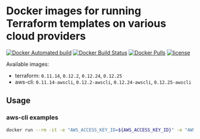 # Docker images for running Terraform templates on various cloud providers

[![Docker Automated build](https://img.shields.io/docker/cloud/automated/tinslice/terraform.svg?style=flat)](https://hub.docker.com/r/tinslice/terraform/builds)
[![Docker Build Status](https://img.shields.io/docker/cloud/build/tinslice/terraform.svg?style=flat)](https://hub.docker.com/r/tinslice/terraform/builds)
[![Docker Pulls](https://img.shields.io/docker/pulls/tinslice/terraform.svg?style=flat)](https://hub.docker.com/r/tinslice/terraform/)
[![license](https://img.shields.io/github/license/tinslice/docker-terraform.svg)](https://github.com/tinslice/docker-terraform)

Available images: 

- terraform: `0.11.14`, `0.12.2`, `0.12.24`, `0.12.25`
- aws-cli: `0.11.14-awscli`, `0.12.2-awscli`, `0.12.24-awscli`, `0.12.25-awscli`

## Usage

### aws-cli examples

```bash
docker run --rm -it -e "AWS_ACCESS_KEY_ID=${AWS_ACCESS_KEY_ID}" -e "AWS_SECRET_ACCESS_KEY=${AWS_SECRET_ACCESS_KEY}" -e "AWS_DEFAULT_REGION=${AWS_DEFAULT_REGION}" tinslice/terraform:0.11.14-awscli bash
```
